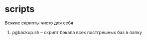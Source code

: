 # scripts
Всякие скрипты чисто для себя

1. pgbackup.sh – скрипт бэкапа всех постгрешных баз в папку
